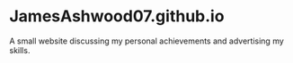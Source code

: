 # JamesAshwood07.github.io
A small website discussing my personal achievements and advertising my skills.
